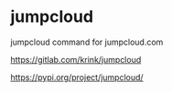 # jumpcloud 

jumpcloud command for jumpcloud.com

https://gitlab.com/krink/jumpcloud

https://pypi.org/project/jumpcloud/


